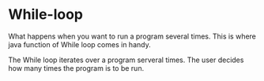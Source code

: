 # While-loop

What happens when you want to run a program several times. This is where java function of While loop comes in handy. 

The While loop iterates over a program serveral times. The user decides how many times the program is to be run. 
